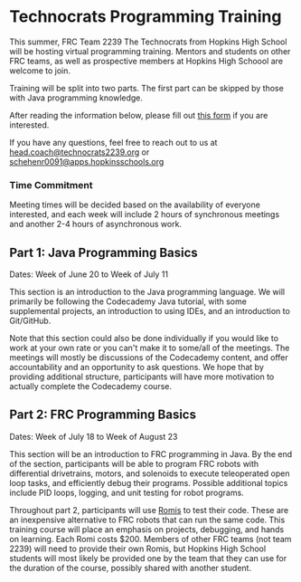 # Technocrats Programming Training
This summer, FRC Team 2239 The Technocrats from Hopkins High School will be hosting virtual programming training. Mentors and students on other FRC teams, as well as prospective members at Hopkins High Schoool are welcome to join. 

Training will be split into two parts. The first part can be skipped by those with Java programming knowledge.

After reading the information below, please  fill out [this form](https://forms.gle/tTAQsDyuWtDNYtP19) if you are interested.

If you have any questions,  feel  free to  reach out to us  at [head.coach@technocrats2239.org](mailto:head.coach@technocrats2239.org) or [schehenr0091@apps.hopkinsschools.org](mailto:schehenr0091@apps.hopkinsschools.org)
### Time Commitment
Meeting times will be decided based on the availability of everyone interested, and each week will include 2 hours of synchronous meetings and another 2-4 hours of asynchronous work.
## Part 1: Java Programming Basics
Dates: Week of June 20 to Week of July 11

This section is an introduction to the Java programming language. We will primarily be following the Codecademy Java tutorial, with some supplemental projects, an introduction to using IDEs, and an introduction to Git/GitHub.

Note that this section could also be done individually if you would like to work at your own rate or you can't make it to some/all of the meetings. The meetings will mostly be discussions of the Codecademy content, and offer accountability and an opportunity to ask questions. We hope that by providing additional structure, participants will have more motivation to actually complete the Codecademy course.

## Part 2: FRC Programming Basics
Dates: Week of July 18 to Week of August 23

This section will be an introduction to FRC programming in Java. By the end of the section, participants will be able to program FRC robots with differential drivetrains, motors, and solenoids to execute teleoperated open loop tasks, and efficiently debug their programs. Possible additional topics include PID loops, logging, and unit testing for robot programs.

Throughout part 2, participants will use [Romis](https://docs.wpilib.org/en/stable/docs/romi-robot/index.html) to test their code. These are an inexpensive alternative to FRC robots that can run the same code. This training course will place an emphasis on projects, debugging, and hands on learning. Each Romi costs $200. Members of other FRC teams (not team 2239) will need to provide their own Romis, but Hopkins High School students will most likely be provided one by the team that they can use for the duration of the course, possibly shared with another student.
